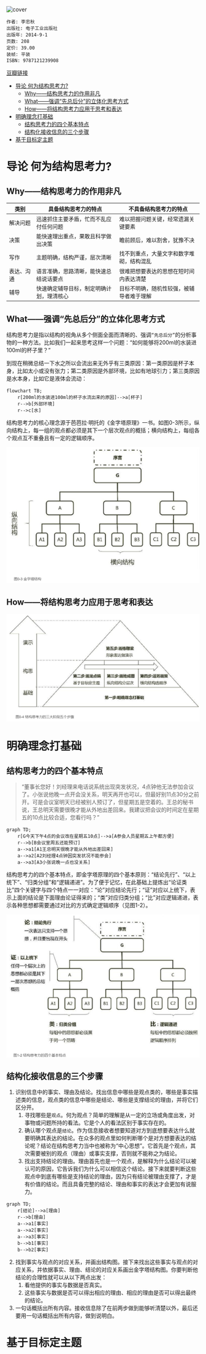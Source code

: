 ![cover](https://img3.doubanio.com/view/subject/s/public/s27633490.jpg)

    作者: 李忠秋
    出版社: 电子工业出版社
    出版年: 2014-9-1
    页数: 208
    定价: 39.00
    装帧: 平装
    ISBN: 9787121239908

[豆瓣链接](https://book.douban.com/subject/26145094/)

- [导论 何为结构思考力?](#导论-何为结构思考力)
  - [Why——结构思考力的作用非凡](#why结构思考力的作用非凡)
  - [What——强调“先总后分”的立体化思考方式](#what强调先总后分的立体化思考方式)
  - [How——将结构思考力应用于思考和表达](#how将结构思考力应用于思考和表达)
- [明确理念打基础](#明确理念打基础)
  - [结构思考力的四个基本特点](#结构思考力的四个基本特点)
  - [结构化接收信息的三个步骤](#结构化接收信息的三个步骤)
- [基于目标定主题](#基于目标定主题)

# 导论 何为结构思考力?
## Why——结构思考力的作用非凡

类别 | 具备结构思考力的特点 | 不具备结构思考力的特点
---|------------|------------
解决问题 | 迅速抓住主要矛盾，忙而不乱应付任何问题 | 难以把握问题关键，经常遗漏关键要素
决策 | 能快速理出重点，果敢且科学做出决策 | 瞻前顾后，难以割舍，犹豫不决
写作 | 主题明确，结构严谨，层次清晰 | 找不到重点，大量文字和数字堆砌，结构混乱
表达、沟通 | 语言准确，思路清晰，能快速总结说话要点 | 很难把想要表达的思想在短时间内表达清楚
辅导 | 快速确定辅导目标，制定明确计划，理清核心 | 目标不明确，随机性较强，被辅导者难于理解

## What——强调“先总后分”的立体化思考方式
结构思考力是指以结构的视角从多个侧面全面而清晰的、强调`“先总后分”`的分析事物的一种方法。比如我们一起来思考这样一个问题：“如何能够将200ml的水装进100ml的杯子里？”

到现在稍微总结一下水之所以会流出来无外乎有三类原因：第一类原因是杯子本身，比如太小或没有张力；第二类原因是外部环境，比如有地球引力；第三类原因是水本身，比如它是液体会流动：

```mermaid
flowchart TB;
    r[200ml的水装进100ml的杯子水流出来的原因]-->a[杯子]
    r-->b[外部环境]
    r-->c[水]
```

结构思考力的核心理念源于芭芭拉·明托的《金字塔原理》一书。如图0-3所示，纵向结构上，每一组的观点都必须是其下一个层次观点的概括；横向结构上，每组各个观点互不重叠且有一定的逻辑顺序。

![](StructureThinking1.png)

## How——将结构思考力应用于思考和表达

![](StructureThinking2.png)

# 明确理念打基础
## 结构思考力的四个基本特点
>“董事长您好！刘经理来电话说系统出现突发状况，4点钟他无法参加会议了。小张说他晚一点开会没关系，明天再开也可以，但最好别11点30分之前开。可是会议室明天已经被别人预订了，但星期五是空着的。王总的秘书说，王总明天需要很晚才能从外地出差回来。我建议把会议的时间定在星期五的10点比较合适，您看行吗？”

```mermaid
graph TD;
    r[G今天下午4点的会议改在星期五10点]-->a[A参会人员星期五上午都方便]
    r-->b[B会议室周五还能预订]
    a-->a1[A1王总明天很晚才能从外地出差回来]
    a-->a2[A2刘经理4点钟因突发状况不能参会]
    a-->a3[A3小张说晚一点也没关系]
```

结构思考力的四个基本特点，即金字塔原理的四个基本原则：“结论先行”、“以上统下”、“归类分组”和“逻辑递进”。为了便于记忆，在此基础上提炼出“论证类比”四个关键字与四个特点一一对应：“论”对应结论先行；“证”对应以上统下，表示上面的结论是下面理由论证得来的；“类”对应归类分组；“比”对应逻辑递进，表示各种思想都需要通过对比的方式确定逻辑顺序（见图1-2）。

![](StructureThinking3.png)

## 结构化接收信息的三个步骤
1. 识别信息中的事实、理由及结论。找出信息中哪些是观点类的，哪些是事实描述类的信息，观点类的信息中哪些是结论、哪些是支撑结论的理由，并将它们区分开。
   1. 寻找哪些是`观点`。何为观点？简单的理解是从一定的立场或角度出发，对事物或问题所持的看法。它是个人的看法区别于事实存在的。
   2. 确认哪个观点是`结论`。作为信息接收者想要知道对方到底想要表达什么就要明确其表达的结论。在众多的观点里如何判断哪个是对方想要表达的结论呢？结论在结构思考力当中也被称为“中心思想”。它首先是个观点，其次需要被别的观点（理由）或事实支撑，否则就不能称之为结论。
   3. 找出支持结论的理由。理由首先也是一个观点，是解释为什么结论可以被认可的原因，它告诉我们为什么可以相信这个结论。接下来就要判断这些观点中到底有哪些是支持结论的理由，因为只有结论被理由支撑了，才是有价值的结论。而且具备完整的结论、理由和事实的表达才会更加有说服力。

```mermaid
graph TD;
    r[结论]-->a[理由]
    r-->b[理由]
    a-->a1[事实]
    a-->a2[事实]
    a-->a3[事实]
    b-->b1[事实]
    b-->b2[事实]
```

2. 找到事实与观点的对应关系，并画出结构图。接下来找出这些事实与观点的对应关系，并依据事实、理由、结论的对应关系画出金字塔结构图。你要判断他结论的合理性就可以从以下两点出发：
   1. 看他提供的事实与数据是否真实。
   2. 这些事实与数据是否可以得出相应的理由、相应的理由是否可以得出最终的结论。
3. 一句话概括出所有内容。接收信息除了在前两步做到能够听清楚以外，最后还要用一句话概括出所有内容，做到说明白。

# 基于目标定主题


